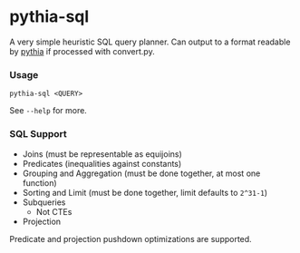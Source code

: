 # pythia-sql

A very simple heuristic SQL query planner.
Can output to a format readable by [pythia](https://code.osu.edu/pythia) if processed with convert.py.

### Usage

`pythia-sql <QUERY>`

See `--help` for more.

### SQL Support

- Joins (must be representable as equijoins)
- Predicates (inequalities against constants)
- Grouping and Aggregation (must be done together, at most one function)
- Sorting and Limit (must be done together, limit defaults to `2^31-1`)
- Subqueries
  - Not CTEs
- Projection

Predicate and projection pushdown optimizations are supported.
